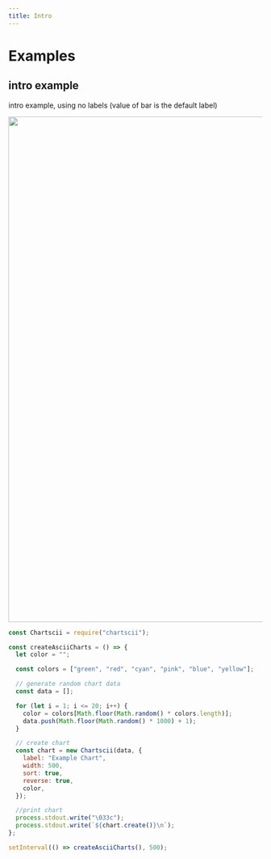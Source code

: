 ```yaml
---
title: Intro 
--- 
```


# Examples

## intro example

intro example, using no labels (value of bar is the default label)

<img width="1000" src="https://tool3.github.io/chartscii/img/example.svg" />

```js
const Chartscii = require("chartscii");

const createAsciiCharts = () => {
  let color = "";

  const colors = ["green", "red", "cyan", "pink", "blue", "yellow"];

  // generate random chart data
  const data = [];

  for (let i = 1; i <= 20; i++) {
    color = colors[Math.floor(Math.random() * colors.length)];
    data.push(Math.floor(Math.random() * 1000) + 1);
  }

  // create chart
  const chart = new Chartscii(data, {
    label: "Example Chart",
    width: 500,
    sort: true,
    reverse: true,
    color,
  });

  //print chart
  process.stdout.write("\033c");
  process.stdout.write(`${chart.create()}\n`);
};

setInterval(() => createAsciiCharts(), 500);
```

 